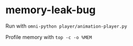 # memory-leak-bug

Run with
`omni-python player/animation-player.py`

Profile memory with
`top -c -o %MEM`